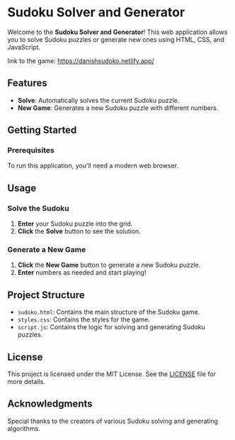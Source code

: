 # Sudoku Solver and Generator

Welcome to the **Sudoku Solver and Generator**! This web application allows you to solve Sudoku puzzles or generate new ones using HTML, CSS, and JavaScript.

link to the game: https://danishsudoko.netlify.app/

## Features

- **Solve**: Automatically solves the current Sudoku puzzle.
- **New Game**: Generates a new Sudoku puzzle with different numbers.

## Getting Started

### Prerequisites

To run this application, you'll need a modern web browser.


## Usage

### Solve the Sudoku

1. **Enter** your Sudoku puzzle into the grid.
2. **Click** the **Solve** button to see the solution.

### Generate a New Game

1. **Click** the **New Game** button to generate a new Sudoku puzzle.
2. **Enter** numbers as needed and start playing!

## Project Structure

- `sudoko.html`: Contains the main structure of the Sudoku game.
- `styles.css`: Contains the styles for the game.
- `script.js`: Contains the logic for solving and generating Sudoku puzzles.





## License

This project is licensed under the MIT License. See the [LICENSE](LICENSE) file for more details.

## Acknowledgments

Special thanks to the creators of various Sudoku solving and generating algorithms.
